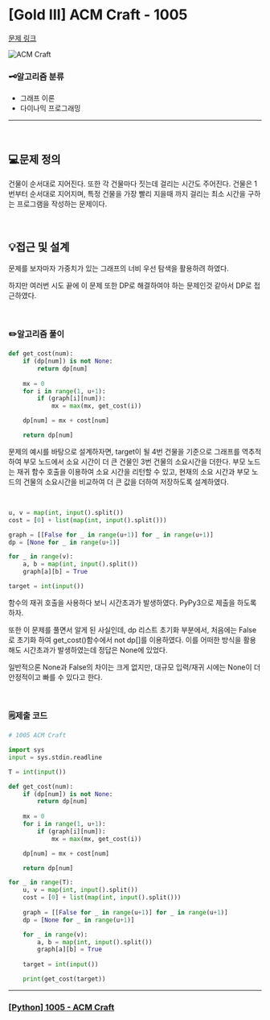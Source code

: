 # [Gold III] ACM Craft - 1005 

[문제 링크](https://www.acmicpc.net/problem/1005) 

![ACM Craft](https://github.com/user-attachments/assets/280983b3-d316-4412-adb7-48479ed41269)


### 🗝️알고리즘 분류
- 그래프 이론
- 다이나믹 프로그래밍

---

<br>

## 💻문제 정의
건물이 순서대로 지어진다. 또한 각 건물마다 짓는데 걸리는 시간도 주어진다. 건물은 1번부터 순서대로 지어지며, 특정 건물을 가장 빨리 지을때 까지 걸리는 최소 시간을 구하는 프로그램을 작성하는 문제이다.

<Br>

## 💡접근 및 설계
문제를 보자마자 가중치가 있는 그래프의 너비 우선 탐색을 활용하려 하였다.

하지만 여러번 시도 끝에 이 문제 또한 DP로 해결하여야 하는 문제인것 같아서 DP로 접근하였다.

<br>

### ✏️알고리즘 풀이
``` python
def get_cost(num):
    if (dp[num]) is not None:
        return dp[num]
    
    mx = 0
    for i in range(1, u+1):
        if (graph[i][num]):
            mx = max(mx, get_cost(i))

    dp[num] = mx + cost[num]

    return dp[num]
```

문제의 예시를 바탕으로 설계하자면, target이 될 4번 건물을 기준으로 그래프를 역추적 하여 부모 노드에서 소요 시간이 더 큰 건물인 3번 건물의 소요시간을 더한다. 부모 노드는 재귀 함수 호출을 이용하여 소요 시간을 리턴할 수 있고, 현재의 소요 시간과 부모 노드의 건물의 소요시간을 비교하여 더 큰 값을 더하여 저장하도록 설계하였다.

<br>

```python 
u, v = map(int, input().split())
cost = [0] + list(map(int, input().split()))

graph = [[False for _ in range(u+1)] for _ in range(u+1)]
dp = [None for _ in range(u+1)]

for _ in range(v):
    a, b = map(int, input().split())
    graph[a][b] = True

target = int(input())
```

함수의 재귀 호출을 사용하다 보니 시간초과가 발생하였다. PyPy3으로 제출을 하도록 하자.

또한 이 문제를 풀면서 알게 된 사실인데, dp 리스트 초기화 부분에서, 처음에는 False로 초기화 하여 get_cost()함수에서 not dp[]를 이용하였다. 이를 어떠한 방식을 활용해도 시간초과가 발생하였는데 정답은 None에 있었다.

일반적으론 None과 False의 차이는 크게 없지만, 대규모 입력/재귀 시에는 None이 더 안정적이고 빠를 수 있다고 한다.

<br>

### 🗒️제출 코드
```python
# 1005 ACM Craft

import sys
input = sys.stdin.readline

T = int(input())

def get_cost(num):
    if (dp[num]) is not None:
        return dp[num]
    
    mx = 0
    for i in range(1, u+1):
        if (graph[i][num]):
            mx = max(mx, get_cost(i))

    dp[num] = mx + cost[num]

    return dp[num]

for _ in range(T):
    u, v = map(int, input().split())
    cost = [0] + list(map(int, input().split()))
    
    graph = [[False for _ in range(u+1)] for _ in range(u+1)]
    dp = [None for _ in range(u+1)]

    for _ in range(v):
        a, b = map(int, input().split())
        graph[a][b] = True
    
    target = int(input())

    print(get_cost(target))
```

---

### [[Python] 1005 - ACM Craft](https://do-heewan.tistory.com/156)
